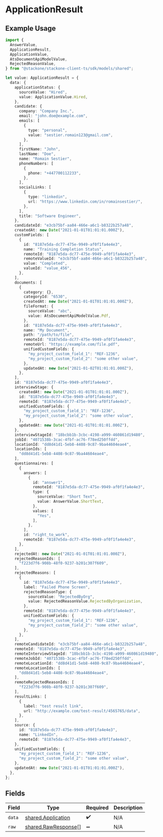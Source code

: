 # ApplicationResult

## Example Usage

```typescript
import {
  AnswerValue,
  ApplicationResult,
  ApplicationValue,
  AtsDocumentApiModelValue,
  RejectedReasonValue,
} from "@stackone/stackone-client-ts/sdk/models/shared";

let value: ApplicationResult = {
  data: {
    applicationStatus: {
      sourceValue: "Hired",
      value: ApplicationValue.Hired,
    },
    candidate: {
      company: "Company Inc.",
      email: "john.doe@example.com",
      emails: [
        {
          type: "personal",
          value: "sestier.romain123@gmail.com",
        },
      ],
      firstName: "John",
      lastName: "Doe",
      name: "Romain Sestier",
      phoneNumbers: [
        {
          phone: "+447700112233",
        },
      ],
      socialLinks: [
        {
          type: "linkedin",
          url: "https://www.linkedin.com/in/romainsestier/",
        },
      ],
      title: "Software Engineer",
    },
    candidateId: "e3cb75bf-aa84-466e-a6c1-b8322b257a48",
    createdAt: new Date("2021-01-01T01:01:01.000Z"),
    customFields: [
      {
        id: "8187e5da-dc77-475e-9949-af0f1fa4e4e3",
        name: "Training Completion Status",
        remoteId: "8187e5da-dc77-475e-9949-af0f1fa4e4e3",
        remoteValueId: "e3cb75bf-aa84-466e-a6c1-b8322b257a48",
        value: "Completed",
        valueId: "value_456",
      },
    ],
    documents: [
      {
        category: {},
        categoryId: "6530",
        createdAt: new Date("2021-01-01T01:01:01.000Z"),
        fileFormat: {
          sourceValue: "abc",
          value: AtsDocumentApiModelValue.Pdf,
        },
        id: "8187e5da-dc77-475e-9949-af0f1fa4e4e3",
        name: "My Document",
        path: "/path/to/file",
        remoteId: "8187e5da-dc77-475e-9949-af0f1fa4e4e3",
        remoteUrl: "https://example.com/file.pdf",
        unifiedCustomFields: {
          "my_project_custom_field_1": "REF-1236",
          "my_project_custom_field_2": "some other value",
        },
        updatedAt: new Date("2021-01-02T01:01:01.000Z"),
      },
    ],
    id: "8187e5da-dc77-475e-9949-af0f1fa4e4e3",
    interviewStage: {
      createdAt: new Date("2021-01-01T01:01:01.000Z"),
      id: "8187e5da-dc77-475e-9949-af0f1fa4e4e3",
      remoteId: "8187e5da-dc77-475e-9949-af0f1fa4e4e3",
      unifiedCustomFields: {
        "my_project_custom_field_1": "REF-1236",
        "my_project_custom_field_2": "some other value",
      },
      updatedAt: new Date("2021-01-01T01:01:01.000Z"),
    },
    interviewStageId: "18bcbb1b-3cbc-4198-a999-460861d19480",
    jobId: "4071538b-3cac-4fbf-ac76-f78ed250ffdd",
    locationId: "dd8d41d1-5eb8-4408-9c87-9ba44604eae4",
    locationIds: [
      "dd8d41d1-5eb8-4408-9c87-9ba44604eae4",
    ],
    questionnaires: [
      {
        answers: [
          {
            id: "answer1",
            remoteId: "8187e5da-dc77-475e-9949-af0f1fa4e4e3",
            type: {
              sourceValue: "Short Text",
              value: AnswerValue.ShortText,
            },
            values: [
              "Yes",
            ],
          },
        ],
        id: "right_to_work",
        remoteId: "8187e5da-dc77-475e-9949-af0f1fa4e4e3",
      },
    ],
    rejectedAt: new Date("2021-01-01T01:01:01.000Z"),
    rejectedReasonIds: [
      "f223d7f6-908b-48f0-9237-b201c307f609",
    ],
    rejectedReasons: [
      {
        id: "8187e5da-dc77-475e-9949-af0f1fa4e4e3",
        label: "Failed Phone Screen",
        rejectedReasonType: {
          sourceValue: "RejectedByOrg",
          value: RejectedReasonValue.RejectedByOrganization,
        },
        remoteId: "8187e5da-dc77-475e-9949-af0f1fa4e4e3",
        unifiedCustomFields: {
          "my_project_custom_field_1": "REF-1236",
          "my_project_custom_field_2": "some other value",
        },
      },
    ],
    remoteCandidateId: "e3cb75bf-aa84-466e-a6c1-b8322b257a48",
    remoteId: "8187e5da-dc77-475e-9949-af0f1fa4e4e3",
    remoteInterviewStageId: "18bcbb1b-3cbc-4198-a999-460861d19480",
    remoteJobId: "4071538b-3cac-4fbf-ac76-f78ed250ffdd",
    remoteLocationId: "dd8d41d1-5eb8-4408-9c87-9ba44604eae4",
    remoteLocationIds: [
      "dd8d41d1-5eb8-4408-9c87-9ba44604eae4",
    ],
    remoteRejectedReasonIds: [
      "f223d7f6-908b-48f0-9237-b201c307f609",
    ],
    resultLinks: [
      {
        label: "test result link",
        url: "http://example.com/test-result/4565765/data",
      },
    ],
    source: {
      id: "8187e5da-dc77-475e-9949-af0f1fa4e4e3",
      name: "LinkedIn",
      remoteId: "8187e5da-dc77-475e-9949-af0f1fa4e4e3",
    },
    unifiedCustomFields: {
      "my_project_custom_field_1": "REF-1236",
      "my_project_custom_field_2": "some other value",
    },
    updatedAt: new Date("2021-01-01T01:01:01.000Z"),
  },
};
```

## Fields

| Field                                                             | Type                                                              | Required                                                          | Description                                                       |
| ----------------------------------------------------------------- | ----------------------------------------------------------------- | ----------------------------------------------------------------- | ----------------------------------------------------------------- |
| `data`                                                            | [shared.Application](../../../sdk/models/shared/application.md)   | :heavy_check_mark:                                                | N/A                                                               |
| `raw`                                                             | [shared.RawResponse](../../../sdk/models/shared/rawresponse.md)[] | :heavy_minus_sign:                                                | N/A                                                               |